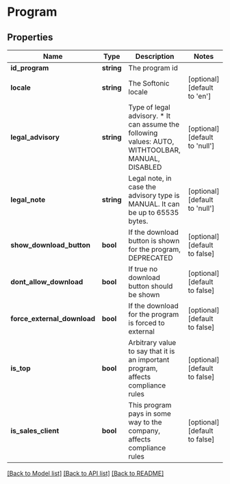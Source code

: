 # Program

## Properties
Name | Type | Description | Notes
------------ | ------------- | ------------- | -------------
**id_program** | **string** | The program id | 
**locale** | **string** | The Softonic locale | [optional] [default to 'en']
**legal_advisory** | **string** | Type of legal advisory.  *              It can assume the following values: AUTO, WITHTOOLBAR, MANUAL, DISABLED | [optional] [default to 'null']
**legal_note** | **string** | Legal note, in case the advisory type is MANUAL. It can be up to 65535 bytes. | [optional] [default to 'null']
**show_download_button** | **bool** | If the download button is shown for the program, DEPRECATED | [optional] [default to false]
**dont_allow_download** | **bool** | If true no download button should be shown | [optional] [default to false]
**force_external_download** | **bool** | If the download for the program is forced to external | [optional] [default to false]
**is_top** | **bool** | Arbitrary value to say that it is an important program, affects compliance rules | [optional] [default to false]
**is_sales_client** | **bool** | This program pays in some way to the company, affects compliance rules | [optional] [default to false]

[[Back to Model list]](../README.md#documentation-for-models) [[Back to API list]](../README.md#documentation-for-api-endpoints) [[Back to README]](../README.md)


